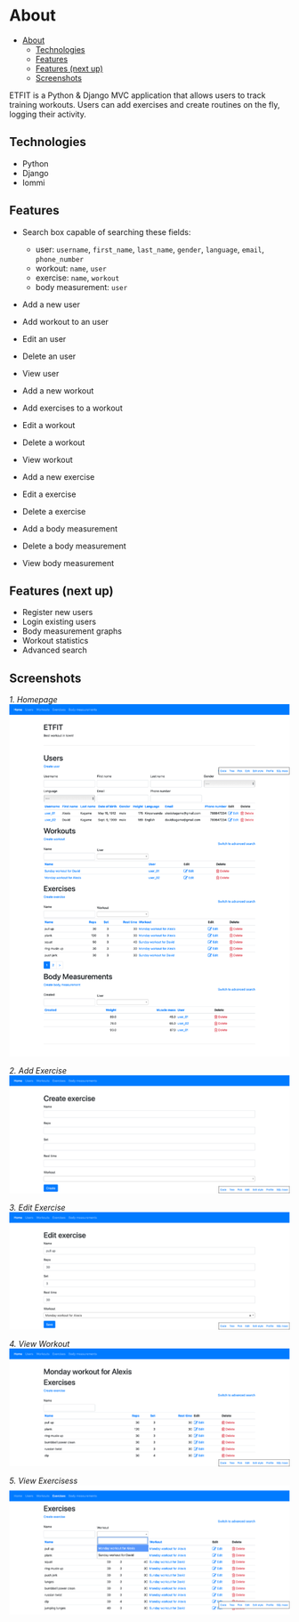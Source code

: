 # About
- [About](#about)
  - [Technologies](#technologies)
  - [Features](#features)
  - [Features (next up)](#features-next-up)
  - [Screenshots](#screenshots)
  

ETFIT is a Python & Django MVC application that allows users to track training workouts. Users can add exercises and create routines on the fly, logging their activity.

## Technologies

- Python
- Django
- Iommi

## Features

- Search box capable of searching these fields:
  - user: `username`, `first_name`, `last_name`, `gender`, `language`, `email`, `phone_number`
  - workout: `name`, `user`
  - exercise: `name`, `workout`
  - body measurement: `user`

- Add a new user
- Add workout to an user
- Edit an user
- Delete an user
- View user
- Add a new workout
- Add exercises to a workout
- Edit a workout
- Delete a workout
- View workout
- Add a new exercise
- Edit a exercise
- Delete a exercise
- Add a body measurement
- Delete a body measurement
- View body measurement

## Features (next up)

- Register new users
- Login existing users
- Body measurement graphs
- Workout statistics
- Advanced search

## Screenshots

*1. Homepage*
![homepage](static/example_homepage.png)

*2. Add Exercise*
![add-exercise](static/example_add_exercise.png)

*3. Edit Exercise*
![edit-exercise](static/example_edit_exercise.png)

*4. View Workout*
![workout](static/example_workout.png)

*5. View Exercisess*
![exercises with filter](static/example_exercises_with_filter.png)